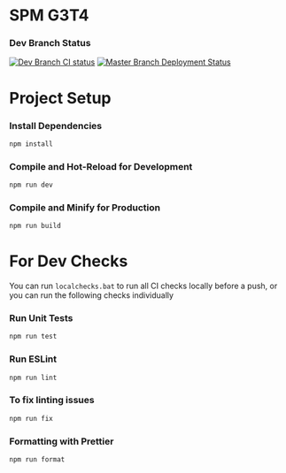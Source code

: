 # SPM G3T4

### Dev Branch Status
[![Dev Branch CI status](https://github.com/rhythmlover/SPM/actions/workflows/ci.yml/badge.svg?branch=dev)](https://github.com/rhythmlover/SPM/actions/workflows/ci.yml)
[![Master Branch Deployment Status](https://github.com/rhythmlover/SPM/actions/workflows/ci.yml/badge.svg?branch=master)](https://github.com/rhythmlover/SPM/actions/workflows/cd_prod.yml)

# Project Setup

### Install Dependencies
```sh
npm install
```

### Compile and Hot-Reload for Development

```sh
npm run dev
```

### Compile and Minify for Production

```sh
npm run build
```

# For Dev Checks
You can run `localchecks.bat` to run all CI checks locally before a push, or you can run the following checks individually

### Run Unit Tests

```sh
npm run test
```

### Run ESLint

```sh
npm run lint
```

### To fix linting issues

```sh
npm run fix
```

### Formatting with Prettier

```sh
npm run format
```
